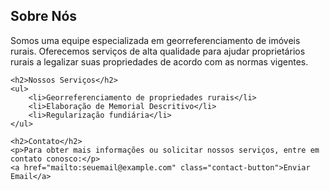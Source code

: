 <div class="container">
    <h2>Sobre Nós</h2>
    <p>Somos uma equipe especializada em georreferenciamento de imóveis rurais. Oferecemos serviços de alta qualidade para ajudar proprietários rurais a legalizar suas propriedades de acordo com as normas vigentes.</p>

    <h2>Nossos Serviços</h2>
    <ul>
        <li>Georreferenciamento de propriedades rurais</li>
        <li>Elaboração de Memorial Descritivo</li>
        <li>Regularização fundiária</li>
    </ul>

    <h2>Contato</h2>
    <p>Para obter mais informações ou solicitar nossos serviços, entre em contato conosco:</p>
    <a href="mailto:seuemail@example.com" class="contact-button">Enviar Email</a>
</div>
